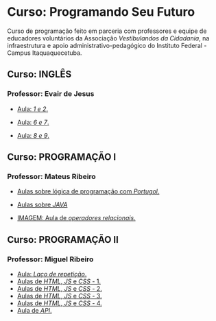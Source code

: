 # Curso: Programando Seu Futuro

Curso de programação feito em parceria com professores e equipe de educadores voluntários da Associação _Vestibulandos da Cidadania_, na infraestrutura e apoio administrativo-pedagógico do Instituto Federal - Campus Itaquaquecetuba.



## Curso: INGLÊS
### Professor: Evair de Jesus

* [Aula: *1 e 2*.](https://github.com/claudiadejesusdantas/programando-seu-futuro/blob/main/Aulas_Evair/Apresenta%C3%A7%C3%A3o%201%20e%202%20_Professor%20Evair%20Ingl%C3%AAs.pdf)

* [Aula: *6 e 7*.](https://github.com/claudiadejesusdantas/programando-seu-futuro/blob/main/Aulas_Evair/Apresenta%C3%A7%C3%A3o%206%20e%207%20_Professor%20Evair%20Ingl%C3%AAs%201%2009052022.pdf)


* [Aula: *8 e 9*.](https://github.com/claudiadejesusdantas/programando-seu-futuro/blob/main/Aulas_Evair/Apresenta%C3%A7%C3%A3o%208%20e%209%20_Professor%20Evair%20Ingl%C3%AAs.pdf)


## Curso: PROGRAMAÇÃO I
### Professor: Mateus Ribeiro

* [Aulas sobre lógica de programação com *Portugol*.](https://github.com/claudiadejesusdantas/EstudosDePortugol_ProgramandoSeuFuturo2022)

* [Aulas sobre *JAVA*](https://github.com/claudiadejesusdantas/programando-seu-futuro/tree/main/Aulas_Mateus/Curso_Java)

* [IMAGEM: Aula de *operadores relacionais*.](https://github.com/claudiadejesusdantas/programando-seu-futuro/blob/main/Aulas_Mateus/operadores_relacionais_marco2022.jpeg)


## Curso: PROGRAMAÇÃO II
### Professor: Miguel Ribeiro

* [Aula: *Laço de repetição*.]()
* [Aulas de *HTML*, *JS* e *CSS* - 1.](https://github.com/claudiadejesusdantas/programando-seu-futuro/tree/main/Aulas_Miguel/HTML-CSS)
* [Aulas de *HTML*, *JS* e *CSS* - 2.](https://github.com/claudiadejesusdantas/programando-seu-futuro/tree/main/Aulas_Miguel/Desenvolvimento_Web)
* [Aulas de *HTML*, *JS* e *CSS* - 3.](https://github.com/claudiadejesusdantas/programando-seu-futuro/tree/main/Aulas_Miguel/aulas_js/HTML-CSS)
* [Aulas de *HTML*, *JS* e *CSS* - 4.](https://github.com/claudiadejesusdantas/programando-seu-futuro/tree/main/Aulas_Miguel/github/CyberStore)
* [Aula de *API*.](https://github.com/claudiadejesusdantas/programando-seu-futuro/tree/main/Aulas_Miguel/segunda-api-node)
